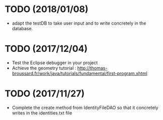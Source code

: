 # TODO (2018/01/08)
- adapt the testDB to take user input and to write concretely in the database.

# TODO (2017/12/04)
- Test the Eclipse debugger in your project
- Achieve the geometry tutorial : <http://thomas-broussard.fr/work/java/tutorials/fundamental/first-program.xhtml> 

# TODO (2017/11/27)
- Complete the create method from IdentityFileDAO so that it concretely writes in the identities.txt file
